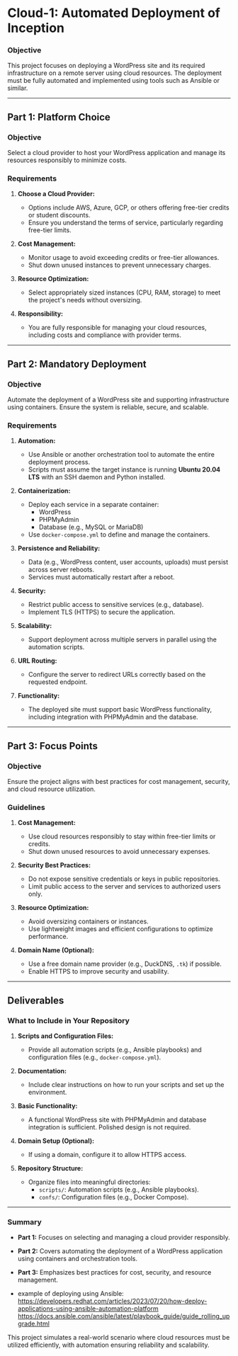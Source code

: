 # Cloud-1: Automated Deployment of Inception

### **Objective**
This project focuses on deploying a WordPress site and its required infrastructure on a remote server using cloud resources. The deployment must be fully automated and implemented using tools such as Ansible or similar.

---

## **Part 1: Platform Choice**

### **Objective**
Select a cloud provider to host your WordPress application and manage its resources responsibly to minimize costs.

### **Requirements**

1. **Choose a Cloud Provider:**
   - Options include AWS, Azure, GCP, or others offering free-tier credits or student discounts.
   - Ensure you understand the terms of service, particularly regarding free-tier limits.

2. **Cost Management:**
   - Monitor usage to avoid exceeding credits or free-tier allowances.
   - Shut down unused instances to prevent unnecessary charges.

3. **Resource Optimization:**
   - Select appropriately sized instances (CPU, RAM, storage) to meet the project's needs without oversizing.

4. **Responsibility:**
   - You are fully responsible for managing your cloud resources, including costs and compliance with provider terms.

---

## **Part 2: Mandatory Deployment**

### **Objective**
Automate the deployment of a WordPress site and supporting infrastructure using containers. Ensure the system is reliable, secure, and scalable.

### **Requirements**

1. **Automation:**
   - Use Ansible or another orchestration tool to automate the entire deployment process.
   - Scripts must assume the target instance is running **Ubuntu 20.04 LTS** with an SSH daemon and Python installed.

2. **Containerization:**
   - Deploy each service in a separate container:
     - WordPress
     - PHPMyAdmin
     - Database (e.g., MySQL or MariaDB)
   - Use `docker-compose.yml` to define and manage the containers.

3. **Persistence and Reliability:**
   - Data (e.g., WordPress content, user accounts, uploads) must persist across server reboots.
   - Services must automatically restart after a reboot.

4. **Security:**
   - Restrict public access to sensitive services (e.g., database).
   - Implement TLS (HTTPS) to secure the application.

5. **Scalability:**
   - Support deployment across multiple servers in parallel using the automation scripts.

6. **URL Routing:**
   - Configure the server to redirect URLs correctly based on the requested endpoint.

7. **Functionality:**
   - The deployed site must support basic WordPress functionality, including integration with PHPMyAdmin and the database.

---

## **Part 3: Focus Points**

### **Objective**
Ensure the project aligns with best practices for cost management, security, and cloud resource utilization.

### **Guidelines**

1. **Cost Management:**
   - Use cloud resources responsibly to stay within free-tier limits or credits.
   - Shut down unused resources to avoid unnecessary expenses.

2. **Security Best Practices:**
   - Do not expose sensitive credentials or keys in public repositories.
   - Limit public access to the server and services to authorized users only.

3. **Resource Optimization:**
   - Avoid oversizing containers or instances.
   - Use lightweight images and efficient configurations to optimize performance.

4. **Domain Name (Optional):**
   - Use a free domain name provider (e.g., DuckDNS, `.tk`) if possible.
   - Enable HTTPS to improve security and usability.

---

## **Deliverables**

### **What to Include in Your Repository**

1. **Scripts and Configuration Files:**
   - Provide all automation scripts (e.g., Ansible playbooks) and configuration files (e.g., `docker-compose.yml`).

2. **Documentation:**
   - Include clear instructions on how to run your scripts and set up the environment.

3. **Basic Functionality:**
   - A functional WordPress site with PHPMyAdmin and database integration is sufficient. Polished design is not required.

4. **Domain Setup (Optional):**
   - If using a domain, configure it to allow HTTPS access.

5. **Repository Structure:**
   - Organize files into meaningful directories:
     - `scripts/`: Automation scripts (e.g., Ansible playbooks).
     - `confs/`: Configuration files (e.g., Docker Compose).

---

### **Summary**
- **Part 1:** Focuses on selecting and managing a cloud provider responsibly.
- **Part 2:** Covers automating the deployment of a WordPress application using containers and orchestration tools.
- **Part 3:** Emphasizes best practices for cost, security, and resource management.

- example of deploying using Ansible: https://developers.redhat.com/articles/2023/07/20/how-deploy-applications-using-ansible-automation-platform
https://docs.ansible.com/ansible/latest/playbook_guide/guide_rolling_upgrade.html

This project simulates a real-world scenario where cloud resources must be utilized efficiently, with automation ensuring reliability and scalability.

